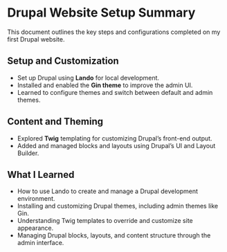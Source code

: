 # Drupal Website Setup Summary

This document outlines the key steps and configurations completed on my first Drupal website.

## Setup and Customization
- Set up Drupal using **Lando** for local development.
- Installed and enabled the **Gin theme** to improve the admin UI.
- Learned to configure themes and switch between default and admin themes.

## Content and Theming
- Explored **Twig** templating for customizing Drupal’s front-end output.
- Added and managed blocks and layouts using Drupal’s UI and Layout Builder.

## What I Learned
- How to use Lando to create and manage a Drupal development environment.
- Installing and customizing Drupal themes, including admin themes like Gin.
- Understanding Twig templates to override and customize site appearance.
- Managing Drupal blocks, layouts, and content structure through the admin interface.
